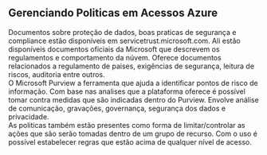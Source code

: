 ## Gerenciando Politicas em Acessos Azure

Documentos sobre proteção de dados, boas praticas de segurança e compliance estão disponíveis em servicetrust.microsoft.com. Ali estão disponíveis documentos oficiais da Microsoft que descrevem os regulamentos e comportamento da núvem. Oferece documentos relacionados a regulamento de paises, exigências de segurança, leitura de riscos, auditoria entre outros. <br>
O Microsoft Purview a ferramenta que ajuda a identificar pontos de risco de informação. Com base nas analises que a plataforma oferece é possível tomar contra medidas que são indicadas dentro do Purview. Envolve análise de comunicação, gravações, governança, segurança dos dados e privacidade.<br>
As politicas também estão presentes como forma de limitar/controlar as ações que são serão tomadas dentro de um grupo de recurso. Com o uso é possível estabelecer regras que estão acima de qualquer nível de acesso.